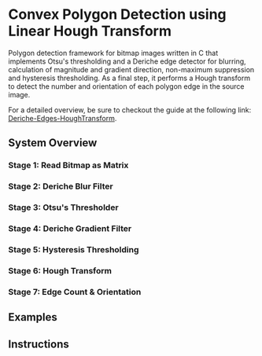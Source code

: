 # Convex Polygon Detection using Linear Hough Transform
Polygon detection framework for bitmap images written in C that implements Otsu's thresholding and a Deriche edge detector for blurring, calculation of magnitude and gradient direction, non-maximum suppression and hysteresis thresholding. As a final step, it performs a Hough transform to detect the number and orientation of each polygon edge in the source image.

For a detailed overview, be sure to checkout the guide at the following link:
[Deriche-Edges-HoughTransform](https://arjun372.github.io/Deriche-Edges-HoughTransform/).

## System Overview

### Stage 1: Read Bitmap as Matrix

### Stage 2: Deriche Blur Filter

### Stage 3: Otsu's Thresholder

### Stage 4: Deriche Gradient Filter

### Stage 5: Hysteresis Thresholding

### Stage 6: Hough Transform

### Stage 7: Edge Count & Orientation

## Examples

## Instructions
